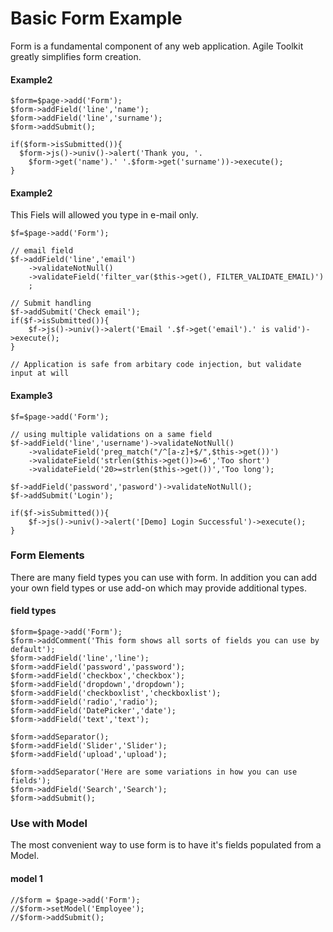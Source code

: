 # Basic Form Example

Form is a fundamental component of any web application. Agile Toolkit greatly simplifies form creation.

#### Example2

    $form=$page->add('Form');
    $form->addField('line','name');
    $form->addField('line','surname');    
    $form->addSubmit();
 
    if($form->isSubmitted()){
      $form->js()->univ()->alert('Thank you, '.
        $form->get('name').' '.$form->get('surname'))->execute();
    }

#### Example2
This Fiels will allowed you type in e-mail only.

    $f=$page->add('Form');
    
    // email field
    $f->addField('line','email')
        ->validateNotNull()
        ->validateField('filter_var($this->get(), FILTER_VALIDATE_EMAIL)')
        ;

    // Submit handling    
    $f->addSubmit('Check email');
    if($f->isSubmitted()){
        $f->js()->univ()->alert('Email '.$f->get('email').' is valid')->execute();
    }
    
    // Application is safe from arbitary code injection, but validate input at will


#### Example3

    $f=$page->add('Form');
    
    // using multiple validations on a same field
    $f->addField('line','username')->validateNotNull()
        ->validateField('preg_match("/^[a-z]+$/",$this->get())')
        ->validateField('strlen($this->get())>=6','Too short')
        ->validateField('20>=strlen($this->get())','Too long');
    
    $f->addField('password','pasword')->validateNotNull();
    $f->addSubmit('Login');
    
    if($f->isSubmitted()){
        $f->js()->univ()->alert('[Demo] Login Successful')->execute();
    }


### Form Elements

There are many field types you can use with form. In addition you can add your own field types or use add-on which may provide additional types.

#### field types

    $form=$page->add('Form');
    $form->addComment('This form shows all sorts of fields you can use by default');
    $form->addField('line','line');
    $form->addField('password','password');
    $form->addField('checkbox','checkbox');
    $form->addField('dropdown','dropdown');
    $form->addField('checkboxlist','checkboxlist');
    $form->addField('radio','radio');
    $form->addField('DatePicker','date');
    $form->addField('text','text');
    
    $form->addSeparator();
    $form->addField('Slider','Slider');
    $form->addField('upload','upload');
    
    $form->addSeparator('Here are some variations in how you can use fields');
    $form->addField('Search','Search');
    $form->addSubmit();


### Use with Model

The most convenient way to use form is to have it's fields populated from a Model.

#### model 1

    //$form = $page->add('Form');
    //$form->setModel('Employee');
    //$form->addSubmit();








